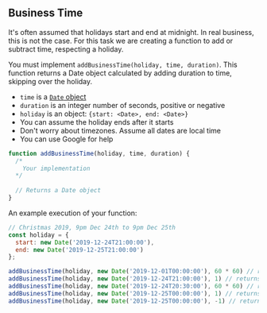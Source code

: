 ## Business Time

It's often assumed that holidays start and end at midnight. In real business, this is not the case. For this task we are creating a function to add or subtract time, respecting a holiday.


You must implement `addBusinessTime(holiday, time, duration)`. This function returns a Date object calculated by adding duration to time, skipping over the holiday.
- `time` is a [`Date` object](https://developer.mozilla.org/en-US/docs/Web/JavaScript/Reference/Global_Objects/Date)
- `duration` is an integer number of seconds, positive or negative
- `holiday` is an object: `{start: <Date>, end: <Date>}`
- You can assume the holiday ends after it starts
- Don't worry about timezones. Assume all dates are local time
- You can use Google for help

```js
function addBusinessTime(holiday, time, duration) {
  /*
    Your implementation
  */
  
  // Returns a Date object
}
```


An example execution of your function:
```js
// Christmas 2019, 9pm Dec 24th to 9pm Dec 25th
const holiday = {
  start: new Date('2019-12-24T21:00:00'),
  end: new Date('2019-12-25T21:00:00')
};

addBusinessTime(holiday, new Date('2019-12-01T00:00:00'), 60 * 60) // returns 2019-12-01T01:00:00
addBusinessTime(holiday, new Date('2019-12-24T21:00:00'), 1) // returns 2019-12-25T21:00:01
addBusinessTime(holiday, new Date('2019-12-24T20:30:00'), 60 * 60) // returns 2019-12-25T21:30:00
addBusinessTime(holiday, new Date('2019-12-25T00:00:00'), 1) // returns 2019-12-25T21:00:01
addBusinessTime(holiday, new Date('2019-12-25T00:00:00'), -1) // returns 2019-12-24T20:59:59

```